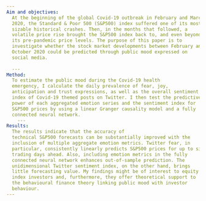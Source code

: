 ```yaml
---
Aim and objectives: 
  At the beginning of the global Covid-19 outbreak in February and March
  2020, the Standard & Poor 500 (S&P500) index suffered one of its most
  sizable historical crashes. Then, in the months that followed, a
  volatile price rise brought the S&P500 index back to, and even beyond,
  its pre-pandemic price levels. The purpose of this paper is to
  investigate whether the stock market developments between February and
  October 2020 could be predicted through public mood expressed on
  social media. 
  
  ---
Method: 
  To estimate the public mood during the Covid-19 health
  emergency, I calculate the daily prevalence of fear, joy,
  anticipation and trust expressions, as well as the overall sentiment
  index of Covid-19 themed posts on Twitter. I then test the predictive
  power of each aggregated emotion series and the sentiment index for
  S&P500 prices by using a linear Granger causality model and a fully
  connected neural network. 
    ---
Results: 
  The results indicate that the accuracy of
  technical S&P500 forecasts can be substantially improved with the
  inclusion of multiple aggregate emotion metrics. Twitter fear, in
  particular, consistently linearly predicts S&P500 prices for up to six
  trading days ahead. Also, including emotion metrics in the fully
  connected neural network enhances out-of-sample prediction. The
  unidimensional Twitter sentiment index, on the other hand, brings
  little forecasting value. My findings might be of interest to equity
  index investors and, furthermore, they offer theoretical support to
  the behavioural finance theory linking public mood with investor
  behaviour.
---
```


